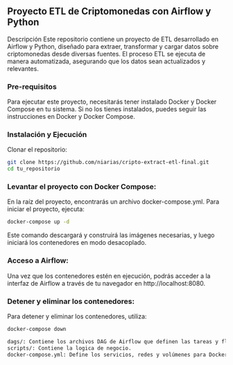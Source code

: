 ## Proyecto ETL de Criptomonedas con Airflow y Python

Descripción
Este repositorio contiene un proyecto de ETL desarrollado en Airflow y Python, diseñado para extraer, transformar y cargar datos sobre criptomonedas desde diversas fuentes. El proceso ETL se ejecuta de manera automatizada, asegurando que los datos sean actualizados y relevantes.

### Pre-requisitos

Para ejecutar este proyecto, necesitarás tener instalado Docker y Docker Compose en tu sistema. Si no los tienes instalados, puedes seguir las instrucciones en Docker y Docker Compose.

### Instalación y Ejecución

Clonar el repositorio:

```bash
git clone https://github.com/niarias/cripto-extract-etl-final.git
cd tu_repositorio
```

### Levantar el proyecto con Docker Compose:

En la raíz del proyecto, encontrarás un archivo docker-compose.yml. Para iniciar el proyecto, ejecuta:

```bash
docker-compose up -d
```

Este comando descargará y construirá las imágenes necesarias, y luego iniciará los contenedores en modo desacoplado.

### Acceso a Airflow:

Una vez que los contenedores estén en ejecución, podrás acceder a la interfaz de Airflow a través de tu navegador en http://localhost:8080.

### Detener y eliminar los contenedores:

Para detener y eliminar los contenedores, utiliza:

```bash
docker-compose down
```

```bash
dags/: Contiene los archivos DAG de Airflow que definen las tareas y flujos de trabajo del ETL.
scripts/: Contiene la logica de negocio.
docker-compose.yml: Define los servicios, redes y volúmenes para Docker.
```
